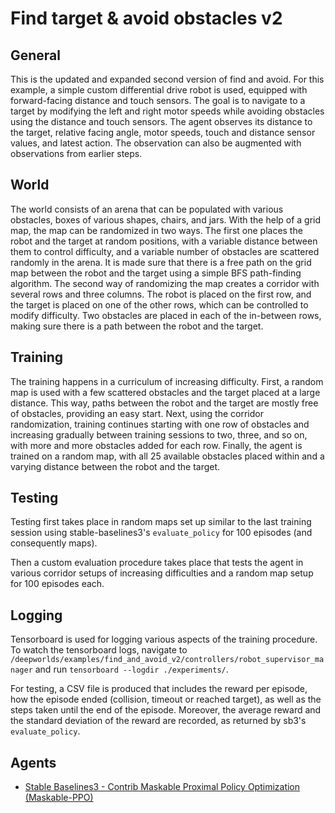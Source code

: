 # Find target & avoid obstacles v2

## General
This is the updated and expanded second version of find and avoid.
For this example, a simple custom differential drive robot is used, equipped with
forward-facing distance and touch sensors. The goal is to navigate to a target by modifying
the left and right motor speeds while avoiding obstacles using the distance and touch sensors.
The agent observes its distance to the target, relative facing angle, motor speeds, touch
and distance sensor values, and latest action. The observation can also be augmented with observations 
from earlier steps.

## World
The world consists of an arena that can be populated with various obstacles, boxes of various shapes,
chairs, and jars. With the help of a grid map, the map can be randomized in two ways. The first one
places the robot and the target at random positions, with a variable distance between them to control difficulty,
and a variable number of obstacles are scattered randomly in the arena. It is made sure that there is 
a free path on the grid map between the robot and the target using a simple BFS path-finding algorithm.
The second way of randomizing the map creates a corridor with several rows and three columns. The robot is
placed on the first row, and the target is placed on one of the other rows, which can be controlled to modify difficulty.
Two obstacles are placed in each of the in-between rows, making sure there is a path between the robot and the target.


## Training
The training happens in a curriculum of increasing difficulty. First, a random map is used with a few scattered 
obstacles and the target placed at a large distance. This way, paths between the robot and the target 
are mostly free of obstacles, providing an easy start. Next, using the corridor randomization, training continues
starting with one row of obstacles and increasing gradually between training sessions to two, three, and so on, 
with more and more obstacles added for each row. 
Finally, the agent is trained on a random map, with all 25 available obstacles placed within and a varying distance 
between the robot and the target.

## Testing
Testing first takes place in random maps set up similar to the last training session using stable-baselines3's 
`evaluate_policy` for 100 episodes (and consequently maps). 

Then a custom evaluation procedure takes place that tests the agent in various corridor setups of increasing 
difficulties and a random map setup for 100 episodes each.

## Logging
Tensorboard is used for logging various aspects of the training procedure. To watch the tensorboard logs, navigate to 
`/deepworlds/examples/find_and_avoid_v2/controllers/robot_supervisor_manager` and run 
`tensorboard --logdir ./experiments/`.

For testing, a CSV file is produced that includes the reward per episode, how the episode ended (collision, timeout 
or reached target), as well as the steps taken until the end of the episode. Moreover, the average reward and the 
standard deviation of the reward are recorded, as returned by sb3's `evaluate_policy`.

## Agents 
    
+ [Stable Baselines3 - Contrib Maskable Proximal Policy Optimization (Maskable-PPO)](https://sb3-contrib.readthedocs.io/en/master/modules/ppo_mask.html)
 
